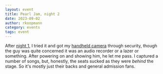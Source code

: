```yaml
---
layout: event
title: Pearl Jam, night 2
date: 2023-09-02
author: rkoopmann
category: events
tags: event
---
```


After [night 1](/event/2023-08-31), I tried it and got my [handheld camera](https://www.dji.com/pocket-2) through security, though the guy was quite concerned it was an audio recorder or a lazer or something.
After powering on and showing him, he let me pass.
I captured a number of songs, but, honestly, the seats sucked as they were _behind_ the stage.
So it's mostly just their backs and general admission fans.
